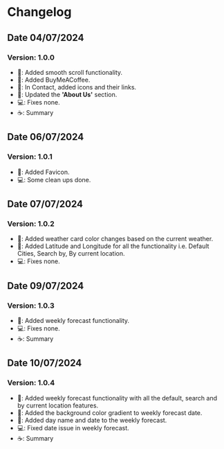 
# Changelog

## Date 04/07/2024 
### Version: 1.0.0
- 🚀: Added smooth scroll functionality.
- 🚀: Added BuyMeACoffee.
- 🌟: In Contact, added icons and their links.
- 🌟: Updated the **'About Us'** section.
- 💻: Fixes none.
- ☕️: Summary

## Date 06/07/2024 
### Version: 1.0.1
- 🚀: Added Favicon.
- 💻: Some clean ups done.

## Date 07/07/2024 
### Version: 1.0.2
- 🚀: Added weather card color changes based on the current weather.
- 🚀: Added Latitude and Longitude for all the functionality i.e. Default Cities, Search by, By current location.
- 💻: Fixes none.

## Date 09/07/2024 
### Version: 1.0.3
- 🚀: Added weekly forecast functionality.
- 💻: Fixes none.
- ☕️: Summary

## Date 10/07/2024 
### Version: 1.0.4
- 🚀: Added weekly forecast functionality with all the default, search and by current location features.
- 🚀: Added the background color gradient to weekly forecast date.
- 🚀: Added day name and date to the weekly forecast.
- 💻: Fixed date issue in weekly forecast.
- ☕️: Summary
